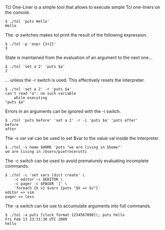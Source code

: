 Tcl One-Liner is a simple tool that allows to execute simple Tcl
one-liners on the console.

    $ ./tol 'puts Hello'
    Hello

The -p switches makes tol print the result of the following expression.

    $ ./tol -p 'expr {1+2}'
    3

State is maintained from the evaluation of an argument to the next one...

    $ ./tol 'set a 2' 'puts $a'
    2

... unless the -r switch is used. This effectively resets the interpreter.

    $ ./tol 'set a 2' -r 'puts $a'
    can't read "a": no such variable
        while executing
    "puts $a"

Errors in an arguments can be ignored with the -i switch.

    $ ./tol 'puts before' 'set a 2' -r -i 'puts $a' 'puts after'
    before
    after

The -s var val can be used to set $var to the value val inside the interpreter.

    $ ./tol -s home $HOME 'puts "we are living in $home"'
    we are living in /Users/pietrocerutti

The -c switch can be used to avoid prematurely evaluating incomplete commands.

    $ ./tol -c 'set vars [dict create' \
        -c editor -c $EDITOR \
        -c pager -c $PAGER ']' \
        'foreach {k v} $vars {puts "$k => $v"}'
    editor => vim
    pager => less

The -a switch can be use to accumulate arguments into full commands.

    $ ./tol -a puts [clock format 1234567890]\; puts hello
    Fri Feb 13 23:31:30 UTC 2009
    hello
